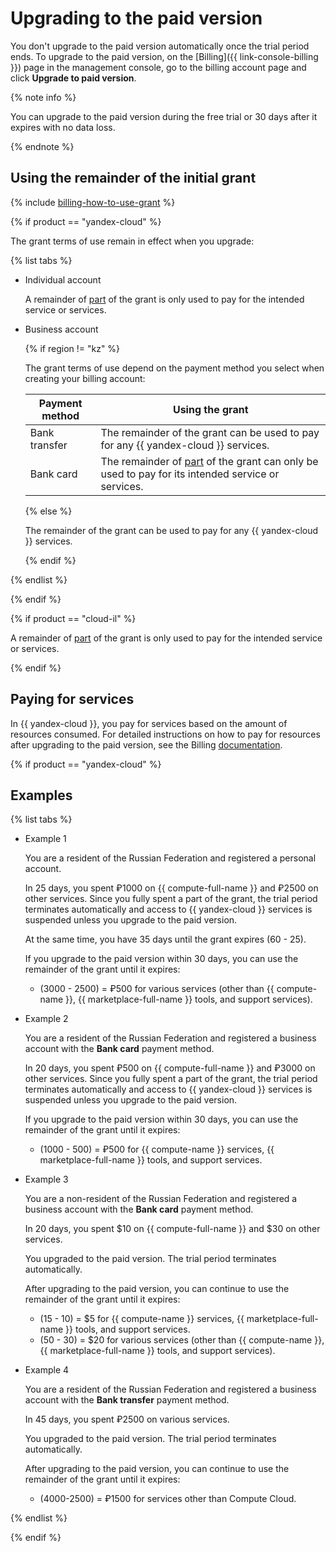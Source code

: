# Upgrading to the paid version

You don't upgrade to the paid version automatically once the trial period ends. To upgrade to the paid version, on the [Billing]({{ link-console-billing }}) page in the management console, go to the billing account page and click **Upgrade to paid version**.

{% note info %}

You can upgrade to the paid version during the free trial or 30 days after it expires with no data loss.

{% endnote %}

## Using the remainder of the initial grant

{% include [billing-how-to-use-grant](../../../_includes/billing-how-to-use-grant.md) %}

{% if product == "yandex-cloud" %}

The grant terms of use remain in effect when you upgrade:

{% list tabs %}

- Individual account

  A remainder of [part](../../usage-grant.md) of the grant is only used to pay for the intended service or services.

- Business account

  {% if region != "kz" %}

  The grant terms of use depend on the payment method you select when creating your billing account:

  | Payment method | Using the grant |
  ----- | -----
  | Bank transfer | The remainder of the grant can be used to pay for any {{ yandex-cloud }} services. |
  | Bank card | The remainder of [part](../../usage-grant.md) of the grant can only be used to pay for its intended service or services. |

  {% else %}

  The remainder of the grant can be used to pay for any {{ yandex-cloud }} services.

  {% endif %}

{% endlist %}

{% endif %}

{% if product == "cloud-il" %}

A remainder of [part](../../usage-grant.md) of the grant is only used to pay for the intended service or services.

{% endif %}

## Paying for services

In {{ yandex-cloud }}, you pay for services based on the amount of resources consumed. For detailed instructions on how to pay for resources after upgrading to the paid version, see the Billing [documentation](../../../billing/).

{% if product == "yandex-cloud" %}

## Examples

{% list tabs %}

- Example 1

  You are a resident of the Russian Federation and registered a personal account.

  In 25 days, you spent ₽1000 on {{ compute-full-name }} and ₽2500 on other services. Since you fully spent a part of the grant, the trial period terminates automatically and access to {{ yandex-cloud }} services is suspended unless you upgrade to the paid version.

  At the same time, you have 35 days until the grant expires (60 - 25).

  If you upgrade to the paid version within 30 days, you can use the remainder of the grant until it expires:
  - (3000 - 2500) = ₽500 for various services (other than {{ compute-name }}, {{ marketplace-full-name }} tools, and support services).

- Example 2

  You are a resident of the Russian Federation and registered a business account with the **Bank card** payment method.

  In 20 days, you spent ₽500 on {{ compute-full-name }} and ₽3000 on other services. Since you fully spent a part of the grant, the trial period terminates automatically and access to {{ yandex-cloud }} services is suspended unless you upgrade to the paid version.

  If you upgrade to the paid version within 30 days, you can use the remainder of the grant until it expires:
  - (1000 - 500) = ₽500 for {{ compute-name }} services, {{ marketplace-full-name }} tools, and support services.

- Example 3

  You are a non-resident of the Russian Federation and registered a business account with the **Bank card** payment method.

  In 20 days, you spent $10 on {{ compute-full-name }} and $30 on other services.

  You upgraded to the paid version. The trial period terminates automatically.

  After upgrading to the paid version, you can continue to use the remainder of the grant until it expires:
  - (15 - 10) = $5 for {{ compute-name }} services, {{ marketplace-full-name }} tools, and support services.
  - (50 - 30) = $20 for various services (other than {{ compute-name }}, {{ marketplace-full-name }} tools, and support services).

- Example 4

  You are a resident of the Russian Federation and registered a business account with the **Bank transfer** payment method.

  In 45 days, you spent ₽2500 on various services.

  You upgraded to the paid version. The trial period terminates automatically.

  After upgrading to the paid version, you can continue to use the remainder of the grant until it expires:
  - (4000-2500) = ₽1500 for services other than Compute Cloud.

{% endlist %}

{% endif %}